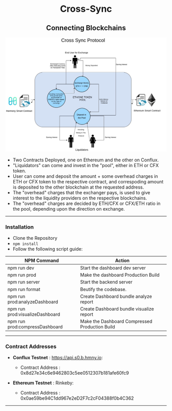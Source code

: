 <div align="center"><h1><strong>Cross-Sync</strong><br><h2>Connecting Blockchains</h2></h1></div>

![](CrossSync.jpeg)

-  Two Contracts Deployed, one on Ethereum and the other on Conflux.
-  "Liquidators" can come and invest in the "pool", either in ETH or CFX token.
-  User can come and deposit the amount + some overhead charges in ETH or CFX token to the respective contract, and correspoding amount is deposited to the other blockchain at the requested address.
-  The "overhead" charges that the exchanger pays, is used to give interest to the liquidity providers on the respective blockchains.
-  The "overhead" charges are decided by ETH/CFX or CFX/ETH ratio in the pool, depending upon the direction on exchange.

---

### Installation

-  Clone the Repository
-  `npm install`
-  Follow the following script guide:

| NPM Command                     | Action                                         |
| ------------------------------- | ---------------------------------------------- |
| npm run dev                     | Start the dashboard dev server                 |
| npm run prod                    | Make the dashboard Production Build            |
| npm run server                  | Start the backend server                       |
| npm run format                  | Beutify the codebase.                          |
| npm run prod:analyzeDashboard   | Create Dashboard bundle analyze report         |
| npm run prod:visualizeDashboard | Create Dashboard bundle visualize report       |
| npm run prod:compressDashboard  | Make the Dashboard Compressed Production Build |

---

### Contract Addresses

-  **Conflux Testnet** : https://api.s0.b.hmny.io:

   -  Contract Address : 0x8d27e34c6e9462803c5ee0512307b181afe60fc9

-  **Ethereum Testnet** : Rinkeby:

   -  Contract Address : 0x0ae59be94C1dd967e2eD2F7c2cF04388f0b4C362

---
